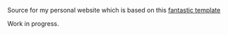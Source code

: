 Source for my personal website which is based on this [fantastic template][def]

Work in progress.

[def]: https://github.com/sbryngelson/sbryngelson.github.io